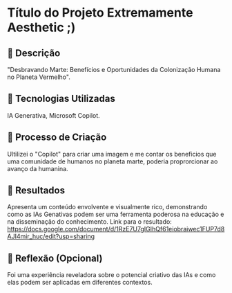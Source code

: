 # Título do Projeto Extremamente Aesthetic ;)

## 📒 Descrição
"Desbravando Marte: Benefícios e Oportunidades da Colonização Humana no Planeta Vermelho".

## 🤖 Tecnologias Utilizadas
IA Generativa, Microsoft Copilot.

## 🧐 Processo de Criação
Ultilizei o "Copilot" para criar uma imagem  e me contar os beneficios que uma comunidade de humanos no planeta marte, poderia proprorcionar ao avanço da humanina.

## 🚀 Resultados
Apresenta um conteúdo envolvente e visualmente rico, demonstrando como as IAs Genativas podem ser uma ferramenta poderosa na educação e na disseminação do conhecimento.
Link para o resultado: https://docs.google.com/document/d/1RzE7U7gIGIhQf61eiobraiwec1FUP7d8AJI4mir_huc/edit?usp=sharing

## 💭 Reflexão (Opcional)
Foi uma experiência reveladora sobre o potencial criativo das IAs e como elas podem ser aplicadas em diferentes contextos.
